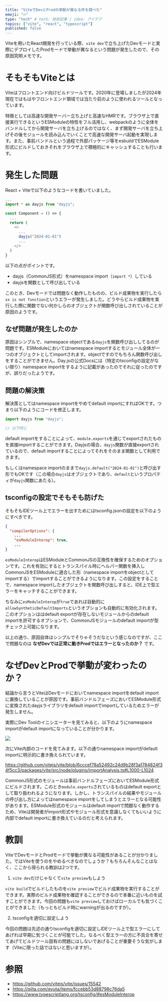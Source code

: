 ```yaml
---
title: "ViteでDevとProdの挙動が異なる件を調べた"
emoji: "🔥"
type: "tech" # tech: 技術記事 / idea: アイデア
topics: ["vite", "react", "typescript"]
published: false
---
```


Viteを用いたReact開発を行っている際、`vite dev`で立ち上げたDevモードと実際にデプロイしたProdモードで挙動が異なるという問題が発生したので、その原因究明メモです。

# そもそもViteとは

Viteはフロントエンド向けビルドツールです。2020年に登場しましたが2024年現在ではもはやフロントエンド領域では当たり前のように使われるツールとなっています。

特徴としては高速な開発サーバー立ち上げと高速なHMRです。ブラウザ上で直接実行できるというESModuleの特性をフル活用し、webpackのように全体をバンドルしてから開発サーバを立ち上げるのではなく、まず開発サーバを立ち上げその後モジュールを読み込んでいくことで高速な開発サーバ起動を実現します。また、事前バンドルという過程で外部パッケージ等をesbuildでESModule形式にビルドしておきそれをブラウザ上で積極的にキャッシュすることも行います。

# 発生した問題

React + Viteで以下のようなコードを書いていました。

```ts
...
import * as dayjs from "dayjs";

const Component = () => {
  ...
  return (
    <>
      ...
      dayjs("2024-01-01")
      ...
    </>
  )
}
```

以下の点がポイントです。
- dayjs（CommonJS形式）をnamespace import（`import *`）している
- dayjsを関数として呼び出している

このとき、Devモードでは問題なく動作したものの、ビルド成果物を実行したら`xx is not function`というエラーが発生しました。どうやらビルド成果物を実行した際に関数でない何かしらのオブジェクトが関数呼び出しされていることが原因のようです。

## なぜ問題が発生したのか

原因はシンプルで、namespace objectである`dayjs`を関数呼び出ししてるのが問題です。ESModuleにおいてはnamespace importするとモジュール全体が一つのオブジェクトとしてimportされます。objectですのでもちろん関数呼び出しをすることができません。Day.jsの公式Docsには（特定のtsconfigの設定がない限り）namespace importをするように記載があったのでそれに従ったのですが、誤りだったようです。

## 問題の解決策

解決策としてはnamespace importをやめてdefault importにすればOKです。つまり以下のようにコードを修正します。

```ts
import dayjs from "dayjs";

// 以下同じ
```

default importをすることによって、`module.exports`を通じてexportされたものを直接importすることができます。Dayjsの場合、`dayjs`関数が直接exportされているので、default importすることによってそれをそのまま関数として利用できます。

もしくはnamespace importのままで`dayjs.default("2024-01-01")`と呼び出す形でもOKです（この場合`dayjs`はオブジェクトであり、`default`というプロパティが`dayjs`関数にあたる）。

## tsconfigの設定でそもそも防げた

そもそもIDEツール上でエラーを出すためにはtsconfig.jsonの設定を以下のようにすべきです。

```json
{
  "compilerOptions": {
    ...
    "esModuleInterop": true,
    ...
}
```

`esModuleInterop`はESModuleとCommonJSの互換性を確保するためのオプションです。これを有効にするとトランスパイル時にヘルパー関数を挿入しCommonJSをESModuleに適合した形（namespace importをobjectとしてimportする）でimportすることができるようになります。この設定をすることで、namespace importしたオブジェクトを関数呼び出しすると、IDE上で型エラーをキャッチすることができます。

ちなみに`esModuleInterop`が`true`であれば自動的に`allowSyntheticDefaultImports`というオプションも自動的に有効化されます。このオプションははdefault exportが存在しないモジュールからのdefault importを許可するオプションで、CommonJSモジュールのdefault importが型チェック上可能になります。

以上の通り、原因自体はシンプルでそりゃそうだなという感じなのですが、ここで問題なのは **なぜDevでは正常に動きProdではエラーとなったのか？** です。

# なぜDevとProdで挙動が変わったのか？

結論から言うとViteはDevモードにおいてnamespace importをdefault importに置換していることが原因です。事前バンドルフェーズにおいてESModule形式に変換されたdayjsライブラリをdefault importでimportしているためエラーが発生しません。

実際にDev Toolのイニシエーターを見てみると、以下のようにnamespace importがdefault importになっていることが分かります。

![](https://storage.googleapis.com/zenn-user-upload/f87726590df3-20240514.png)

次にVite内部のコードを見てみます。以下の通りnamespace importがdefault importに明示的に書き換えられています。

https://github.com/vitejs/vite/blob/6cccef78a52492c24d9b28f3a1784824f34f5cc3/packages/vite/src/node/plugins/importAnalysis.ts#L1000-L1024

CommonJS形式のモジュールは事前バンドルフェーズにおいてESModule形式にビルドされます。このとき`module.exports`されているものはdefault exportとして取り扱われるようになります。しかし、トランスパイルの結果やモジュールの呼び出し方によってはnamespace importをしてしまうとエラーとなる可能性があります。ESModule形式のモジュールはdefault importで問題なく動作するため、Viteは開発者がimport形式やモジュール形式を意識しなくてもいいように内部でdefault importに書き換えているのだと考えられます。

# 教訓

ViteでDevモードとProdモードで挙動が異なる可能性があることが分かりました。ではViteを使うのをやめるべきなのでしょうか？もちろんそんなことはなく、ここから得られる教訓は2つです。

1. `vite dev`だけじゃなくて`vite preview`もしよう

`vite build`でビルドしたものを`vite preview`でビルド成果物を実行することができます。実際のビルド成果物を確認することができるので本番に近いものを試すことができます。今回の問題も`vite preview`しておけばローカルでも気づくことができました（もっともビルド時にwarningが出るのですが）。

2. tsconfigを適切に設定しよう

今回の問題は先述の通りtsconfigを適切に設定しIDEツール上で型エラーにしてあげれば早期に気づくことが可能でした。なるべく型エラーの方に不具合を寄せてあげてビルドツール固有の問題にはしないであげることが重要そうな気がします（Viteに限った話ではないと思いますが）。

# 参照

- https://github.com/vitejs/vite/issues/15542
- https://qiita.com/eyuta/items/fccebb53d88798c76da5
- https://www.typescriptlang.org/tsconfig/#esModuleInterop
